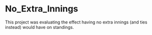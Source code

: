 # No_Extra_Innings

This project was evaluating the effect having no extra innings (and ties instead) would have on standings. 
